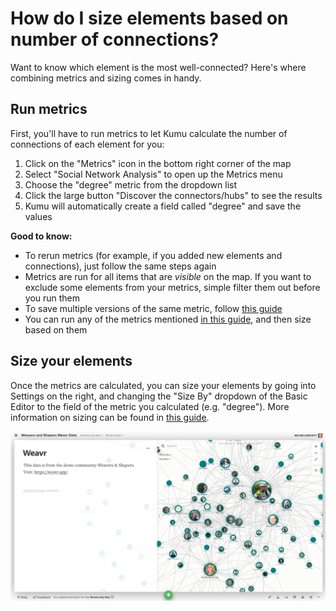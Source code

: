 # How do I size elements based on number of connections?

Want to know which element is the most well-connected? Here's where combining metrics and sizing comes in handy.

## Run metrics

First, you'll have to run metrics to let Kumu calculate the number of connections of each element for you:

1. Click on the "Metrics" icon in the bottom right corner of the map
2. Select "Social Network Analysis" to open up the Metrics menu
3. Choose the "degree" metric from the dropdown list
4. Click the large button "Discover the connectors/hubs" to see the results
5. Kumu will automatically create a field called "degree" and save the values

**Good to know:**

* To rerun metrics (for example, if you added new elements and connections), just follow the same steps again
* Metrics are run for all items that are _visible_ on the map. If you want to exclude some elements from your metrics, simple filter them out before you run them
* To save multiple versions of the same metric, follow [this guide](../guides/metrics.md#saving-multiple-versions-of-a-single-metric)
* You can run any of the metrics mentioned [in this guide](../guides/metrics.md#sna-metrics), and then size based on them

## Size your elements

Once the metrics are calculated, you can size your elements by going into Settings on the right, and changing the "Size By" dropdown of the Basic Editor to the field of the metric you calculated (e.g. "degree"). More information on sizing can be found in [this guide](../guides/data-driven-decorations.md#size-by).

![size by metric](../images/Size-by-metrics.png)
